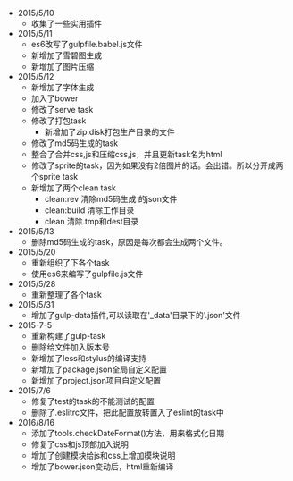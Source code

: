 - 2015/5/10 
    - 收集了一些实用插件
- 2015/5/11
    - es6改写了gulpfile.babel.js文件
    - 新增加了雪碧图生成
    - 新增加了图片压缩
- 2015/5/12
    - 新增加了字体生成
    - 加入了bower
    - 修改了serve task
    - 修改了打包task
        - 新增加了zip:disk打包生产目录的文件
    - 修改了md5码生成的task
    - 整合了合并css,js和压缩css,js，并且更新task名为html
    - 修改了sprite的task，因为如果没有2倍图片的话。会出错。所以分开成两个sprite task
    - 新增加了两个clean task
        + clean:rev 清除md5码生成 的json文件
        + clean:build 清除工作目录
        + clean 清除.tmp和dest目录
- 2015/5/13
    - 删除md5码生成的task，原因是每次都会生成两个文件。
- 2015/5/20
    - 重新组织了下各个task
    - 使用es6来编写了gulpfile.js文件
- 2015/5/28
    - 重新整理了各个task
- 2015/5/31
    - 增加了gulp-data插件,可以读取在'_data'目录下的'.json'文件
- 2015-7-5
    - 重新构建了gulp-task
    - 删除给文件加入版本号
    - 新增加了less和stylus的编译支持
    - 新增加了package.json全局自定义配置
    - 新增加了project.json项目自定义配置
- 2015/7/6
    - 修复了test的task的不能测试的配置
    - 删除了.eslitrc文件，把此配置放转置入了eslint的task中
- 2016/8/16
    - 添加了tools.checkDateFormat()方法，用来格式化日期
    - 修复了css和js顶部加入说明
    - 增加了创建模块给js和css上增加模块说明
    - 增加了bower.json变动后，html重新编译
